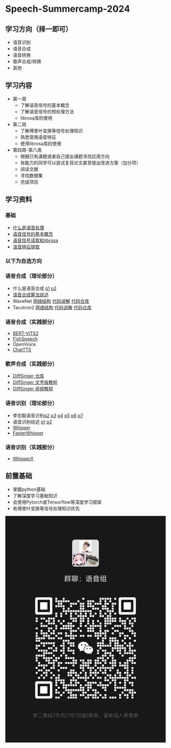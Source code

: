 # Speech-Summercamp-2024

## 学习方向（择一即可）
- 语音识别
- 语音合成
- 语音转换
- 歌声合成/转换
- 其他

## 学习内容
- 第一周
    - 了解语音信号的基本概念
    - 了解语音信号的预处理方法
    - librosa库的使用
- 第二周
    - 了解傅里叶变换等信号处理知识
    - 熟悉常用语音特征
    - 使用librosa库的使用
- 第四周-第八周
    - 根据已有课题或者自己提出课题寻找应用方向
    - 有能力的同学可以尝试复现论文甚至提出改进方案（加分项）
    - 阅读文献
    - 寻找数据集
    - 完成项目

## 学习资料
### 基础
- [什么是语音处理](https://www.bilibili.com/video/BV1hZ4y1w7j1?p=1)
- [语音信号的基本概念](https://www.bilibili.com/video/BV1hZ4y1w7j1?p=2)
- [语音信号读取和librosa](https://www.bilibili.com/video/BV1rx4y1P7sw)
- [语音特征提取](https://www.bilibili.com/video/BV1Y54y1P7Zw)

### **以下为自选方向**
### 语音合成（理论部分）
- 什么是语音合成 [p1](https://www.bilibili.com/video/BV1hZ4y1w7j1?p=15) [p2](https://www.bilibili.com/video/BV1hZ4y1w7j1?p=16)
- [语音合成算法综述](https://www.bilibili.com/video/BV1MN4y1d7FJ)
- WaveNet [网络结构](https://www.bilibili.com/video/BV1cf4y1P7GA) [代码讲解](https://www.bilibili.com/video/BV1uq4y1f7NY) [代码仓库](https://gitee.com/yuhong-ldu/speech-processing/tree/master/WaveNet)
- Tacotron2 [网络结构](https://www.bilibili.com/video/BV1tb4y1y7H9) [代码讲解](https://www.bilibili.com/video/BV1i34y1S71zb) [代码仓库](https://gitee.com/yuhong-ldu/speech-processing/tree/master/TTS-Tacotron2)

### 语音合成（实践部分）
- [BERT-VITS2](https://github.com/fishaudio/Bert-VITS2)
- [FishSpeech](https://github.com/fishaudio/fish-speech)
- OpenVoice
- [ChatTTS](https://www.bilibili.com/video/BV1Ui421v7JU)

### 歌声合成（实践部分）
- [DiffSinger 仓库](https://github.com/openvpi/DiffSinger)
- [DiffSinger 文字版教程](https://openvpi-docs.feishu.cn/wiki/KmBFwoYDEixrS4kHcTAcajPinPe)
- [DiffSinger 视频教程](https://www.bilibili.com/video/BV1a34y1A7nB)

### 语音识别（理论部分）
- 李宏毅语音识别[p2](https://www.bilibili.com/video/BV1hZ4y1w7j1?p=3) [p3](https://www.bilibili.com/video/BV1hZ4y1w7j1?p=4) [p4](https://www.bilibili.com/video/BV1hZ4y1w7j1?p=5) [p5](https://www.bilibili.com/video/BV1hZ4y1w7j1?p=6) [p6](https://www.bilibili.com/video/BV1hZ4y1w7j1?p=7) [p7](https://www.bilibili.com/video/BV1hZ4y1w7j1?p=8)
- 语音识别综述 [p1](https://www.bilibili.com/video/BV1K8411U7Tv) [p2](https://www.bilibili.com/video/BV1gc411F7WT)
- [Whisper](https://www.bilibili.com/video/BV1VF4m1L7PB)
- [FasterWhisper](https://www.bilibili.com/video/BV1yx4y1D7Dy)


### 语音识别（实践部分）
- [WhisperX](https://github.com/m-bain/whisperX)

## 前置基础
- 掌握python基础
- 了解深度学习基础知识
- 会使用Pytorch或Tensorflow等深度学习框架
- 有傅里叶变换等信号处理知识优先

![alt text](ba62f11641fcc0a8227c62eb147edd5.jpg)